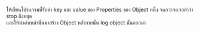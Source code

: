 ให้เขียนโปรแกรมที่รับค่า key และ value ของ Properties ของ Object หนึ่ง จนกว่าจะเจอคำว่า stop ถึงหยุด   
และให้นำค่าเหล่านั้นมาสร้าง Object หลังจากนั้น log object นั้นออกมา
